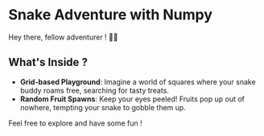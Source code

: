 # Snake Adventure with Numpy

Hey there, fellow adventurer ! 🐍🍎

## What's Inside ?

- **Grid-based Playground**: Imagine a world of squares where your snake buddy roams free, searching for tasty treats.
- **Random Fruit Spawns**: Keep your eyes peeled! Fruits pop up out of nowhere, tempting your snake to gobble them up.

Feel free to explore and have some fun !
